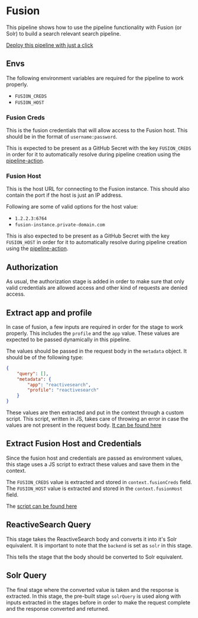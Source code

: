 # Fusion

This pipeline shows how to use the pipeline functionality with Fusion (or Solr) to build a search relevant search pipeline.

[Deploy this pipeline with just a click](https://dashboard.reactivesearch.io/deploy?template=https://raw.githubusercontent.com/appbaseio/pipelines-template/master/solr/pipeline_oneclick.json)

## Envs

The following environment variables are required for the pipeline to work properly.

- `FUSION_CREDS`
- `FUSION_HOST`

### Fusion Creds

This is the fusion credentials that will allow access to the Fusion host. This should be in the format of `username:password`.

This is expected to be present as a GitHub Secret with the key `FUSION_CREDS` in order for it to automatically resolve during pipeline creation using the [pipeline-action](https://github.com/marketplace/actions/reactivesearch-pipelines).

### Fusion Host

This is the host URL for connecting to the Fusion instance. This should also contain the port if the host is just an IP address.

Following are some of valid options for the host value:

- `1.2.2.3:6764`
- `fusion-instance.private-domain.com`

This is also expected to be present as a GitHub Secret with the key `FUSION_HOST` in order for it to automatically resolve during pipeline creation using the [pipeline-action](https://github.com/marketplace/actions/reactivesearch-pipelines).

## Authorization

As usual, the authorization stage is added in order to make sure that only valid credentials are allowed access and other  kind of requests are denied access.

## Extract app and profile

In case of fusion, a few inputs are required in order for the stage to work properly. This includes the `profile` and the `app` value. These values are expected to be passed dynamically in this pipeline.

The values should be passed in the request body in the `metadata` object. It should be of the following type:

```json
{
    "query": [],
    "metadata": {
        "app": "reactivesearch",
        "profile": "reactivesearch"
    }
}
```

These values are then extracted and put in the context through a custom script. This script, written in JS, takes care of throwing an error in case the values are not present in the request body. [It can be found here](./extractMetadata.js)

## Extract Fusion Host and Credentials

Since the fusion host and credentials are passed as environment values, this stage uses a JS script to extract these values and save them in the context.

The `FUSION_CREDS` value is extracted and stored in `context.fusionCreds` field.
The `FUSION_HOST` value is extracted and stored in the `context.fusionHost` field.

The [script can be found here](./setEnvironments.js)

## ReactiveSearch Query

This stage takes the ReactiveSearch body and converts it into it's Solr equivalent. It is important to note that the `backend` is set as `solr` in this stage.

This tells the stage that the body should be converted to Solr equivalent.

## Solr Query

The final stage where the converted value is taken and the response is extracted. In this stage, the pre-built stage `solrQuery` is used along with inputs extracted in the stages before in order to make the request complete and the response converted and returned.